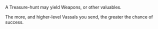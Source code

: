 A Treasure-hunt may yield Weapons, or other valuables.

The more, and higher-level Vassals you send, the greater the chance of success.
